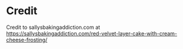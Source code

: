 # Credit

Credit to sallysbakingaddiction.com at 
https://sallysbakingaddiction.com/red-velvet-layer-cake-with-cream-cheese-frosting/